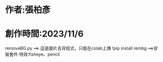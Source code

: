 # 
# 作者:張柏彥
# 創作時間:2023/11/6

removeBG.py ==> 這是圖片去背程式，只能在colab上傳
!pip install rembg ==>安裝套件
特效:fisheye、pencil
